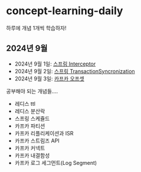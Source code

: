 # concept-learning-daily
하루에 개념 1개씩 학습하자! 

## 2024년 9월
- 2024년 9월 1일: [스프링 Interceptor](https://github.com/hiblue02/concept-learning-daily/blob/main/%EC%8A%A4%ED%94%84%EB%A7%81.md#%EC%8A%A4%ED%94%84%EB%A7%81-interceptor)
- 2024년 9월 2일: [스프링 TransactionSyncronization](https://github.com/hiblue02/concept-learning-daily/blob/main/%EC%8A%A4%ED%94%84%EB%A7%81.md#%EC%8A%A4%ED%94%84%EB%A7%81-transactionsynchronization)
- 2024년 9월 3일: [카프카 오프셋](https://github.com/hiblue02/concept-learning-daily/blob/main/%EC%B9%B4%ED%94%84%EC%B9%B4.md#%EC%B9%B4%ED%94%84%EC%B9%B4-offset)


공부해야 되는 개념들....
- 레디스 ttl
- 레디스 분산락
- 스프링 스케쥴드
- 카프카 파티션
- 카프카 리플리케이션과 ISR
- 카프카 스트림즈 API
- 카프카 커넥트
- 카프카 내결함성
- 카프카 로그 세그먼트(Log Segment)
